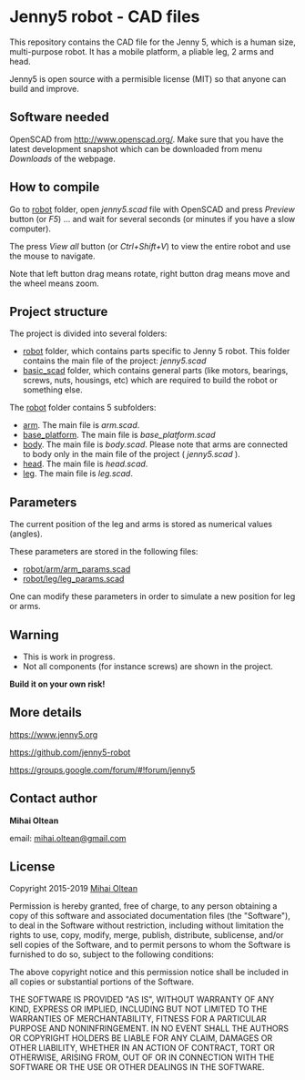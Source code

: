# Jenny5 robot - CAD files

This repository contains the CAD file for the Jenny 5, which is a human size, multi-purpose robot. It has a mobile platform, a pliable leg, 2 arms and head.

Jenny5 is open source with a permisible license (MIT) so that anyone can build and improve.

## Software needed

OpenSCAD from http://www.openscad.org/. Make sure that you have the latest development snapshot which can be downloaded from menu _Downloads_ of the webpage.

## How to compile

Go to [robot](robot) folder, open _jenny5.scad_ file with OpenSCAD and press *Preview* button (or *F5*) ... and wait for several seconds (or minutes if you have a slow computer).

The press *View all* button (or *Ctrl+Shift+V*) to view the entire robot and use the mouse to navigate.
 
Note that left button drag means rotate, right button drag means move and the wheel means zoom.
 
## Project structure ##

The project is divided into several folders:

- [robot](robot) folder, which contains parts specific to Jenny 5 robot. This folder contains the main file of the project: _jenny5.scad_
- [basic_scad](basic_scad) folder, which contains general parts (like motors, bearings, screws, nuts, housings, etc) which are required to build the robot or something else.

The [robot](robot) folder contains 5 subfolders:

- [arm](robot/arm). The main file is _arm.scad_.
- [base_platform](robot/base_platform). The main file is _base_platform.scad_
- [body](robot/body). The main file is _body.scad_. Please note that arms are connected to body only in the main file of the project ( _jenny5.scad_ ).
- [head](robot/head). The main file is _head.scad_.
- [leg](robot/leg). The main file is _leg.scad_.

## Parameters ##

The current position of the leg and arms is stored as numerical values (angles).

These parameters are stored in the following files:

- [robot/arm/arm_params.scad](robot/arm/arm_params.scad)
- [robot/leg/leg_params.scad](robot/leg/leg_params.scad)

One can modify these parameters in order to simulate a new position for leg or arms.

## Warning ##

- This is work in progress.
- Not all components (for instance screws) are shown in the project.

**Build it on your own risk!**

## More details

https://www.jenny5.org

https://github.com/jenny5-robot

https://groups.google.com/forum/#!forum/jenny5

## Contact author

**Mihai Oltean**

email: mihai.oltean@gmail.com


## License

Copyright 2015-2019 [Mihai Oltean](https://mihaioltean.github.io)

Permission is hereby granted, free of charge, to any person obtaining a copy of this software and associated documentation files (the "Software"), to deal in the Software without restriction, including without limitation the rights to use, copy, modify, merge, publish, distribute, sublicense, and/or sell copies of the Software, and to permit persons to whom the Software is furnished to do so, subject to the following conditions:

The above copyright notice and this permission notice shall be included in all copies or substantial portions of the Software.

THE SOFTWARE IS PROVIDED "AS IS", WITHOUT WARRANTY OF ANY KIND, EXPRESS OR IMPLIED, INCLUDING BUT NOT LIMITED TO THE WARRANTIES OF MERCHANTABILITY, FITNESS FOR A PARTICULAR PURPOSE AND NONINFRINGEMENT. IN NO EVENT SHALL THE AUTHORS OR COPYRIGHT HOLDERS BE LIABLE FOR ANY CLAIM, DAMAGES OR OTHER LIABILITY, WHETHER IN AN ACTION OF CONTRACT, TORT OR OTHERWISE, ARISING FROM, OUT OF OR IN CONNECTION WITH THE SOFTWARE OR THE USE OR OTHER DEALINGS IN THE SOFTWARE.